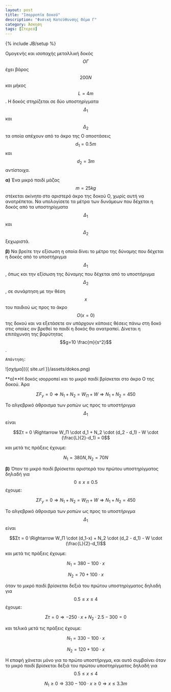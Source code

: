 ```yaml
---
layout: post
title: "Ισορροπία δοκού"
description: "Φυσική Κατεύθυνσης Θέμα Γ"
category: Άσκηση
tags: [Στερεό]
---
```

{% include JB/setup %}


Ομογενής και ισοπαχής μεταλλική δοκός $$ΟΓ$$ έχει βάρος $$200Ν$$ και μήκος $$L=4m$$. Η δοκός στηρίζεται σε δύο υποστηρίγματα $$Δ_1$$ και $$Δ_2$$ τα οποία απέχουν από το άκρο της Ο αποστάσεις $$d_1=0.5m$$ και $$d_2=3m$$ αντίστοιχα.

**α)** Ένα μικρό παιδί μάζας $$m=25kg$$ στέκεται ακίνητο στο αριστερό άκρο της δοκού Ο, χωρίς αυτή να ανατρέπεται. Να υπολογίσετε τα μέτρα των δυνάμεων που δέχεται η δοκός από τα υποστηρίγματα $$Δ_1$$ και $$Δ_2$$ ξεχωριστά.

**β)** Nα βρείτε την εξίσωση η οποία δίνει το μέτρο της δύναμης που δέχεται η δοκός από το υποστήριγμα $$Δ_1$$, όπως και την εξίσωση της δύναμης που δέχεται από το υποστήριγμα $$Δ_2$$, σε συνάρτηση με την θέση $$x$$ του παιδιού ως προς το άκρο $$Ο (x=0)$$ της δοκού και να εξετάσετε αν υπάρχουν κάποιες θέσεις πάνω στη δοκό στις οποίες αν βρεθεί το παιδί η δοκός θα ανατραπεί.
Δίνεται η επιτάχυνση της βαρύτητας $$g=10 \frac{m}{s^2}$$.

`Απάντηση:`

![σχήμα]({{ site.url }}/assets/dokos.png) 

**α)**Η δοκός ισορροπεί και το μικρό παιδί βρίσκεται στο άκρο Ο της δοκού. Άρα 

$$ΣF_y = 0 \Rightarrow N_1 +N_2 = W_Π + W \Rightarrow N_1 +N_2 = 450$$

Το αλγεβρικό άθροισμα των ροπών ως προς το υποστήριγμα $$Δ_1$$ είναι

$$Στ = 0 \Rightarrow W_Π \cdot d_1 + N_2 \cdot (d_2 - d_1) - W \cdot (\frac{L}{2}-d_1) = 0$$

και μετά τις πράξεις έχουμε:

$$N_1 = 380N, N_2 = 70N$$

**β)** Όταν το μικρό παιδί βρίσκεται αριστερά του πρώτου υποστηρίγματος δηλαδή για $$0 \le x \le 0.5$$ έχουμε:

$$ΣF_y = 0 \Rightarrow N_1 +N_2 = W_Π + W \Rightarrow N_1 +N_2 = 450$$

Το αλγεβρικό άθροισμα των ροπών ως προς το υποστήριγμα $$Δ_1$$ είναι

$$Στ = 0 \Rightarrow W_Π \cdot (d_1-x) + N_2 \cdot (d_2 - d_1) - W \cdot (\frac{L}{2}-d_1)$$

και μετά τις πράξεις έχουμε:

$$N_1 = 380 - 100 \cdot x$$

$$N_2 = 70 + 100 \cdot x$$

όταν το μικρό παιδί βρίσκεται δεξιά του πρώτου υποστηρίγματος δηλαδή για 
$$0.5 \le x \le 4$$ έχουμε:

$$Στ = 0 \Rightarrow -250 \cdot x + N_2 \cdot 2.5 -300 =0$$

και τελικά μετά τις πράξεις έχουμε:

$$N_1 = 330 - 100 \cdot x$$

$$N_2 = 120 + 100 \cdot x$$

Η επαφή χάνεται μόνο για το πρώτο υποστήριγμα, και αυτό συμβαίνει όταν το μικρό παιδί βρίσκεται δεξιά του πρώτου υποστηρίγματος δηλαδή για $$0.5 \le x \le 4$$

$$Ν_1 \ge 0 \Rightarrow 330 - 100 \cdot x \ge 0 \Rightarrow x \le 3.3 m$$